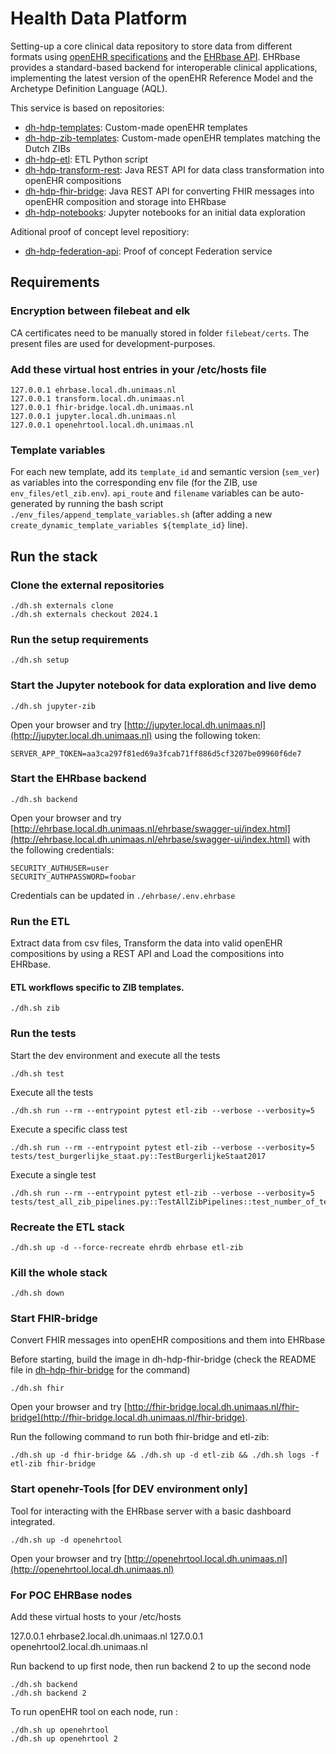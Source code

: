 # Health Data Platform

Setting-up a core clinical data repository to store data from different formats using [openEHR specifications](https://specifications.openehr.org/) and the [EHRbase API](https://ehrbase.org/about-ehrbase/).
EHRbase provides a standard-based backend for interoperable clinical applications, implementing the latest version of the openEHR Reference Model and the Archetype Definition Language (AQL).

This service is based on repositories:

- [dh-hdp-templates](https://github.com/um-datahub/dh-hdp-templates/tree/2024.1): Custom-made openEHR templates
- [dh-hdp-zib-templates](https://github.com/um-datahub/dh-hdp-zib-templates/tree/2024.1): Custom-made openEHR templates matching the Dutch ZIBs
- [dh-hdp-etl](https://github.com/MaastrichtUniversity/dh-hdp-etl/tree/2024.1): ETL Python script
- [dh-hdp-transform-rest](https://github.com/MaastrichtUniversity/dh-hdp-transform-rest/tree/2024.1): Java REST API for data class transformation into openEHR compositions
- [dh-hdp-fhir-bridge](https://github.com/MaastrichtUniversity/dh-hdp-fhir-bridge/tree/2024.1): Java REST API for converting FHIR messages into openEHR composition and storage into EHRbase
- [dh-hdp-notebooks](https://github.com/MaastrichtUniversity/dh-hdp-notebooks/tree/2024.1): Jupyter notebooks for an initial data exploration

Aditional proof of concept level repositiory:

- [dh-hdp-federation-api](https://github.com/MaastrichtUniversity/dh-hdp-federation-api): Proof of concept Federation service

## Requirements

### Encryption between filebeat and elk

CA certificates need to be manually stored in folder `filebeat/certs`.
The present files are used for development-purposes.

### Add these virtual host entries in your /etc/hosts file

```
127.0.0.1 ehrbase.local.dh.unimaas.nl
127.0.0.1 transform.local.dh.unimaas.nl
127.0.0.1 fhir-bridge.local.dh.unimaas.nl
127.0.0.1 jupyter.local.dh.unimaas.nl
127.0.0.1 openehrtool.local.dh.unimaas.nl
```

### Template variables

For each new template, add its `template_id` and semantic version (`sem_ver`) as variables into the corresponding env
file (for the ZIB, use `env_files/etl_zib.env`). `api_route` and `filename` variables can be auto-generated by running
the bash script `./env_files/append_template_variables.sh`
(after adding a new `create_dynamic_template_variables ${template_id}` line).

## Run the stack

### Clone the external repositories

```
./dh.sh externals clone
./dh.sh externals checkout 2024.1
```

### Run the setup requirements

```
./dh.sh setup
```

### Start the Jupyter notebook for data exploration and live demo

```
./dh.sh jupyter-zib
```

Open your browser and try [http://jupyter.local.dh.unimaas.nl](http://jupyter.local.dh.unimaas.nl) using the following token:

```
SERVER_APP_TOKEN=aa3ca297f81ed69a3fcab71ff886d5cf3207be09960f6de7
```

### Start the EHRbase backend

```
./dh.sh backend
```

Open your browser and try [http://ehrbase.local.dh.unimaas.nl/ehrbase/swagger-ui/index.html](http://ehrbase.local.dh.unimaas.nl/ehrbase/swagger-ui/index.html) with the following credentials:

```
SECURITY_AUTHUSER=user
SECURITY_AUTHPASSWORD=foobar
```

Credentials can be updated in `./ehrbase/.env.ehrbase`

### Run the ETL

Extract data from csv files, Transform the data into valid openEHR compositions by using a REST API and Load the compositions into EHRbase.

#### ETL workflows specific to ZIB templates.

```
./dh.sh zib
```

### Run the tests

Start the dev environment and execute all the tests

```
./dh.sh test
```

Execute all the tests

```
./dh.sh run --rm --entrypoint pytest etl-zib --verbose --verbosity=5
```

Execute a specific class test

```
./dh.sh run --rm --entrypoint pytest etl-zib --verbose --verbosity=5 tests/test_burgerlijke_staat.py::TestBurgerlijkeStaat2017
```

Execute a single test

```
./dh.sh run --rm --entrypoint pytest etl-zib --verbose --verbosity=5 tests/test_all_zib_pipelines.py::TestAllZibPipelines::test_number_of_templates
```

### Recreate the ETL stack

```
./dh.sh up -d --force-recreate ehrdb ehrbase etl-zib
```

### Kill the whole stack

```
./dh.sh down
```

### Start FHIR-bridge

Convert FHIR messages into openEHR compositions and them into EHRbase

Before starting, build the image in dh-hdp-fhir-bridge (check the README file in [dh-hdp-fhir-bridge](https://github.com/MaastrichtUniversity/dh-hdp-fhir-bridge/tree/2024.1) for the command)

```
./dh.sh fhir
```

Open your browser and try [http://fhir-bridge.local.dh.unimaas.nl/fhir-bridge](http://fhir-bridge.local.dh.unimaas.nl/fhir-bridge).

Run the following command to run both fhir-bridge and etl-zib:

```
./dh.sh up -d fhir-bridge && ./dh.sh up -d etl-zib && ./dh.sh logs -f etl-zib fhir-bridge
```

### Start openehr-Tools [for DEV environment only]

Tool for interacting with the EHRbase server with a basic dashboard integrated.

```
./dh.sh up -d openehrtool
```

Open your browser and try [http://openehrtool.local.dh.unimaas.nl](http://openehrtool.local.dh.unimaas.nl)

### For POC EHRBase nodes

Add these virtual hosts to your /etc/hosts

127.0.0.1 ehrbase2.local.dh.unimaas.nl
127.0.0.1 openehrtool2.local.dh.unimaas.nl

Run backend to up first node, then run backend 2 to up the second node

```
./dh.sh backend
./dh.sh backend 2
```

To run openEHR tool on each node, run :

```
./dh.sh up openehrtool
./dh.sh up openehrtool 2
```
